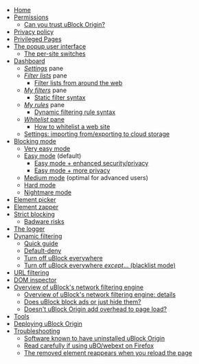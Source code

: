 - [Home](./)
- [Permissions](./Permissions)
    - [Can you trust uBlock Origin?](./Can-you-trust-uBlock-Origin%3F)
- [Privacy policy](./Privacy-policy)
- [Privileged Pages](./Privileged-Pages)
- [The popup user interface](./Quick-guide:-popup-user-interface)
    - [The per-site switches](./Per-site-switches)
- [Dashboard](./Dashboard)
    - [_Settings_](./Dashboard:-Settings) pane
    - [_Filter lists_](./Dashboard:-Filter-lists) pane
        - [Filter lists from around the web](./Filter-lists-from-around-the-web)
    - [_My filters_](./Dashboard:-My-filters) pane
        - [Static filter syntax](./Static-filter-syntax)
    - [_My rules_](./Dashboard:-My-rules) pane
        - [Dynamic filtering rule syntax](./Dynamic-filtering:-rule-syntax)
    - [_Whitelist_ pane](./Dashboard:-Whitelist)
        - [How to whitelist a web site](./How-to-whitelist-a-web-site)
    - [Settings: importing from/exporting to cloud storage](./Cloud-storage)
- [Blocking mode](./Blocking-mode)
    - [Very easy mode](./Blocking-mode:-very-easy-mode)
    - [Easy mode](./Blocking-mode:-easy-mode) (default)
        - [Easy mode + enhanced security/privacy](./Dynamic-filtering:-Benefits-of-blocking-3rd-party-iframe-tags)
        - [Easy mode + more privacy](./Dynamic-filtering:-to-easily-reduce-privacy-exposure)
    - [Medium mode](./Blocking-mode:-medium-mode) (optimal for advanced users)
    - [Hard mode](./Blocking-mode:-hard-mode)
    - [Nightmare mode](./Blocking-mode:-nightmare-mode)
- [Element picker](./Element-picker)
- [Element zapper](./Element-zapper)
- [Strict blocking](./Strict-blocking)
    - [Badware risks](./Badware-risks)
- [The logger](./The-logger)
- [Dynamic filtering](./Dynamic-filtering)
    - [Quick guide](./Dynamic-filtering:-quick-guide)
    - [Default-deny](./Dynamic-filtering:-default-deny)
    - [Turn off uBlock everywhere](./Dynamic-filtering:-turn-off-uBlock-everywhere)
    - [Turn off uBlock everywhere _except_... (blacklist mode)](./Dynamic-filtering:-turn-off-uBlock-everywhere-except)
- [URL filtering](./Dynamic-URL-filtering)
- [DOM inspector](./DOM-inspector)
- [Overview of uBlock's network filtering engine](./Overview-of-uBlock's-network-filtering-engine)
    - [Overview of uBlock's network filtering engine: details](./Overview-of-uBlock's-network-filtering-engine:-details)
    - [Does uBlock block ads or just hide them?](./Does-uBlock-block-ads-or-just-hide-them%3F)
    - [Doesn't uBlock Origin add overhead to page load?](./Doesn't-uBlock-Origin-add-overhead-to-page-load%3F)
- [Tools](./Tools)
- [Deploying uBlock Origin](./Deploying-uBlock-Origin)
- [Troubleshooting](./Troubleshooting)
    - [Software known to have uninstalled uBlock Origin](./Software-known-to-have-uninstalled-uBlock-Origin)
    - [Read carefully if using uBO/webext on Firefox](./Firefox-WebExtensions)
    - [The removed element reappears when you reload the page](./Element-picker#the-removed-element-reappears-when-you-reload-the-page)

